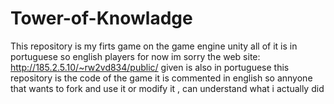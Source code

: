 # Tower-of-Knowladge
This repository is my firts game on the game engine unity  all of it is in portuguese so english players for now im sorry the web site: http://185.2.5.10/~rw2vd834/public/  given is  also in portuguese this repository is the code of the game it is commented in english so annyone that wants to fork and use it or modify it , can understand what i actually did 

